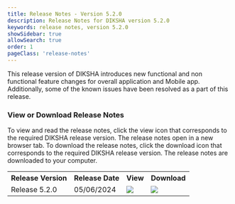 ```yaml
---
title: Release Notes - Version 5.2.0
description: Release Notes for DIKSHA version 5.2.0
keywords: release notes, version 5.2.0
showSidebar: true
allowSearch: true
order: 1
pageClass: 'release-notes'
---
```


This release version of DIKSHA introduces new functional and non functional feature changes for overall application and Mobile app. Additionally, some of the known issues have been resolved as a part of this release.

### View or Download Release Notes

To view and read the release notes, click the view icon that corresponds to the required DIKSHA release version. The release notes open in a new browser tab. To download the release notes, click the download icon that corresponds to the required DIKSHA release version. The release notes are downloaded to your computer.

<table>
  <tr>
    <th>Release Version</th>
    <th>Release Date</th>
    <th>View</th>
    <th>Download</th>
  </tr>
  <tr>
    <td class="text-center">Release 5.2.0</td>
    <td class="text-center">05/06/2024</td>
    <td class="text-center"><a href="pdf/DIKSHA-Release-Notes-V-5.2.0.pdf" target="_blank"><img src="../../assets/imgs/icons/view-release-notes.png"></a></td>
    <td class="text-center"><a href="pdf/DIKSHA-Release-Notes-V-5.2.0.pdf" download><img src="../../assets/imgs/icons/download-release-notes.png"></a></td>
  </tr>
</table>

